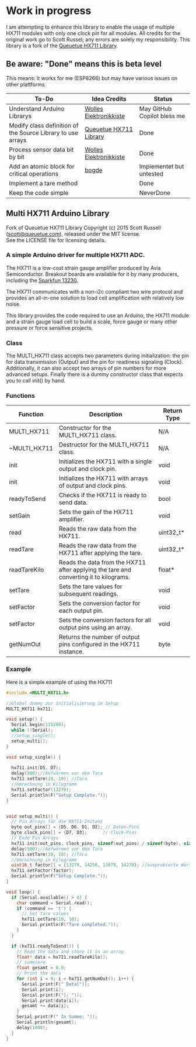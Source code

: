 # Work in progress
I am attempting to enhance this library to enable the usage of multiple HX711 modules with only one clock pin for all modules. All credits for the original work go to Scott Russel; any errors are solely my responsibility.
This library is a fork of the [Queuetue HX711 Library](https://github.com/queuetue/Q2-HX711-Arduino-Library).

## Be aware: "Done" means this is beta level
This means: it works for me (ESP8266) but may have various issues on other plattforms

| **To-Do**                                    | **Idea Credits**            | **Status** |
|----------------------------------------------|-----------------------------|------------|
| Understand Arduino Librarys | [Wolles Elektronikkiste](https://wolles-elektronikkiste.de/en/creating-libraries-and-classes-part-i)| May GitHub Copilot bless me |
| Modify class definition of the Source Library to use arrays        | [Queuetue HX711 Library](https://github.com/queuetue/Q2-HX711-Arduino-Library)   | Done   |
| Process sensor data bit by bit           | [Wolles Elektronikkiste](https://wolles-elektronikkiste.de/en/strain-gauges) | Done     |
| Add an atomic block for critical operations  | [bogde](https://github.com/bogde/HX711/blob/master/src/HX711.cpp)               | Implementet but untested      |
| Implement a tare method                      |                         | Done       |
| Keep the code simple                         |               | NeverDone      |


## Multi HX711 Arduino Library

Fork of Queuetue HX711 Library Copyright (c) 2015 Scott Russell (scott@queuetue.com), released under the MIT license.  
See the LICENSE file for licensing details.

### A simple Arduino driver for multiple HX711 ADC.

The HX711 is a low-cost strain gauge amplifier produced by Avia Semiconductor.  Breakout boards are available for it by many producers, including the [Sparkfun 13230](https://www.sparkfun.com/products/13230).

The HX711 communicates with a non-i2c compliant two wire protocol and provides an all-in-one solution to load cell amplification with relatively low noise.

This library provides the code required to use an Arduino, the HX711 module and a strain gauge load cell to build a scale, force gauge or many other pressure or force sensitive projects.

### Class
The MULTI_HX711 class accepts two parameters during initialization: the pin for data transmission (Output) and the pin for readiness signaling (Clock). 
Additionally, it can also accept two arrays of pin numbers for more advanced setups. Finally there is a dummy constructor class that expects you to call init() by hand.

### Functions

| Function       | Description                                                            | Return Type |
|----------------|------------------------------------------------------------------------|-------------|
| MULTI_HX711    | Constructor for the MULTI_HX711 class.                                 | N/A         |
| ~MULTI_HX711   | Destructor for the MULTI_HX711 class.                                  | N/A         |
| init           | Initializes the HX711 with a single output and clock pin.              | void        |
| init           | Initializes the HX711 with arrays of output and clock pins.            | void        |
| readyToSend    | Checks if the HX711 is ready to send data.                             | bool        |
| setGain        | Sets the gain of the HX711 amplifier.                                  | void        |
| read           | Reads the raw data from the HX711.                                     | uint32_t*   |
| readTare       | Reads the raw data from the HX711 after applying the tare.             | uint32_t*   |
| readTareKilo   | Reads the data from the HX711 after applying the tare and converting it to kilograms. | float*    |
| setTare        | Sets the tare values for subsequent readings.                          | void        |
| setFactor      | Sets the conversion factor for each output pin.                        | void        |
| setFactor      | Sets the conversion factors for all output pins using an array.        | void        |
| getNumOut      | Returns the number of output pins configured in the HX711 instance.    | byte        |



### Example 
Here is a simple example of using the HX711 

```cpp
#include <MULTI_HX711.h>

//Global dummy zur initialisierung im Setup
MULTI_HX711 hx711;

void setup() {
  Serial.begin(115200);
  while (!Serial);
  //setup_single();
  setup_multi();
}

void setup_single() {
  
  hx711.init(D5, D7);
  delay(500);//Aufwärmen vor dem Tara
  hx711.setTare(10, 10); //Tara
  //Umrechnung in Kilogramm
  hx711.setFactor(13279);
  Serial.println(F("Setup Complete."));
}


void setup_multi() {
  // Pin Arrays für die HX711-Instanz
  byte out_pins[] = {D5, D6, D1, D2}; // Daten-Pins
  byte clock_pins[] = {D7, D3};      // Clock-Pins
  // Ende Pin Arrays
  hx711.init(out_pins, clock_pins, sizeof(out_pins) / sizeof(byte), sizeof(clock_pins) / sizeof(byte));
  delay(500);//Aufwärmen vor dem Tara
  hx711.setTare(10, 10); //Tara
  //Umrechnung in Kilogramm
  uint16_t factor[] = {13279, 14250, 13079, 14278}; //ausprobierte Werte
  hx711.setFactor(factor);
  Serial.println(F("Setup Complete."));
}

void loop() {
  if (Serial.available() > 0) {
    char command = Serial.read();
    if (command == 't') {
      // Set tare values
      hx711.setTare(10, 10);
      Serial.println(F("Tare completed."));
    }
  }

  if (hx711.readyToSend()) {
    // Read the data and store it in an array
    float* data = hx711.readTareKilo();
    // summiere
    float gesamt = 0.0;
    // Print the data
    for (int i = 0; i < hx711.getNumOut(); i++) {
      Serial.print(F(" Data["));
      Serial.print(i);
      Serial.print(F("]: "));
      Serial.print(data[i]);
      gesamt += data[i];
    }
    Serial.print(F(" In Summe: "));
    Serial.println(gesamt);
    delay(1000);
  }
}

```
